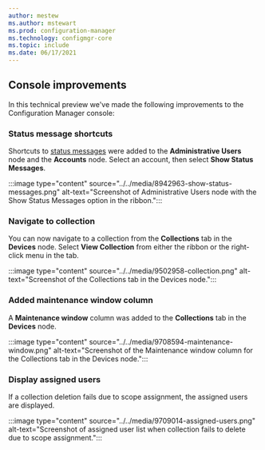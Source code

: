 ```yaml
---
author: mestew
ms.author: mstewart
ms.prod: configuration-manager
ms.technology: configmgr-core
ms.topic: include
ms.date: 06/17/2021
---
```


## <a name="bkmk_console"></a> Console improvements
<!--9575773-->
In this technical preview we've made the following improvements to the Configuration Manager console:

### Status message shortcuts
<!--8942963-->
Shortcuts to [status messages](../../../../servers/manage/use-status-system.md) were added to the **Administrative Users** node and the **Accounts** node. Select an account, then select **Show Status Messages**.

:::image type="content" source="../../media/8942963-show-status-messages.png" alt-text="Screenshot of Administrative Users node with the Show Status Messages option in the ribbon.":::

### Navigate to collection
<!--9502958-->
You can now navigate to a collection from the **Collections** tab in the **Devices** node. Select **View Collection** from either the ribbon or the right-click menu in the tab. 

:::image type="content" source="../../media/9502958-collection.png" alt-text="Screenshot of the Collections tab in the Devices node.":::

### Added maintenance window column
<!--9708594-->
A **Maintenance window** column was added to the **Collections** tab in the **Devices** node.

:::image type="content" source="../../media/9708594-maintenance-window.png" alt-text="Screenshot of the Maintenance window column for the Collections tab in the Devices node.":::

### Display assigned users
<!--9709014-->
If a collection deletion fails due to scope assignment, the assigned users are displayed.

:::image type="content" source="../../media/9709014-assigned-users.png" alt-text="Screenshot of assigned user list when collection fails to delete due to scope assignment.":::
